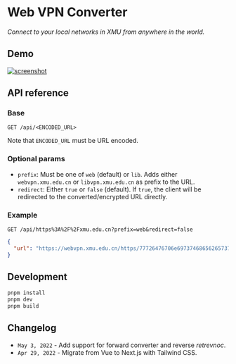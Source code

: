 # Web VPN Converter

_Connect to your local networks in XMU from anywhere in the world._

## Demo

[![screenshot](assets/screenshot.png)](https://webvpn.swo.moe)

## API reference

### Base

```http
GET /api/<ENCODED_URL>
```

Note that `ENCODED_URL` must be URL encoded.

### Optional params

- `prefix`: Must be one of `web` (default) or `lib`. Adds either `webvpn.xmu.edu.cn` or `libvpn.xmu.edu.cn` as prefix to the URL.
- `redirect`: Either `true` or `false` (default). If `true`, the client will be redirected to the converted/encrypted URL directly.

### Example

```http
GET /api/https%3A%2F%2Fxmu.edu.cn?prefix=web&redirect=false
```

```json
{
  "url": "https://webvpn.xmu.edu.cn/https/77726476706e69737468656265737421f2fe55d222347d1e7d06"
}
```

## Development

```bash
pnpm install
pnpm dev
pnpm build
```

## Changelog

- `May 3, 2022` - Add support for forward converter and reverse _retrevnoc_.
- `Apr 29, 2022` - Migrate from Vue to Next.js with Tailwind CSS.
